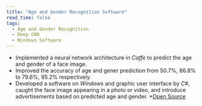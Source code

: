 ```yaml
---
title: "Age and Gender Recognition Software"
read_time: false
tags:
  - Age and Gender Recognition
  - Deep CNN
  - Windows Software
---
```


* Implemented a neural network architecture in *Caffe* to predict the age and gender of a face image.
* Improved the accuracy of age and gener prediction from 50.7%, 86.8% to 79.6%, 95.2% respectively.
* Developed a software on *Windows* and graphic user interface by *C#*, caught the face image appearing in a photo or video, and introduce advertisements based on predicted age and gender.
*[Open Source](https://github.com/lanouyu/Age-and-Gender-Recognition-Software)
